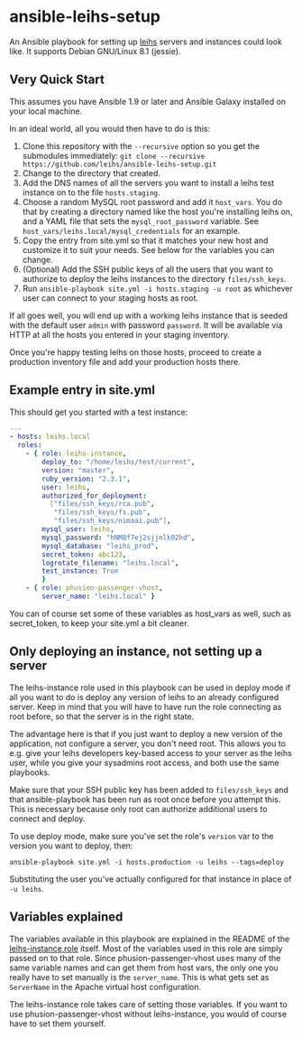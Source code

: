 # ansible-leihs-setup

An Ansible playbook for setting up [leihs](http://github.com/zhdk/leihs) servers and instances could look like. It supports Debian GNU/Linux 8.1 (jessie).

## Very Quick Start

This assumes you have Ansible 1.9 or later and Ansible Galaxy installed on your local machine.

In an ideal world, all you would then have to do is this:

 1. Clone this repository with the `--recursive` option so you get the submodules immediately: `git clone --recursive https://github.com/leihs/ansible-leihs-setup.git`
 1. Change to the directory that created.
 1. Add the DNS names of all the servers you want to install a leihs test instance on to the file `hosts.staging`.
 1. Choose a random MySQL root password and add it `host_vars`. You do that by creating a directory named like the host you're installing leihs on, and a YAML file that sets the `mysql_root_password` variable. See `host_vars/leihs.local/mysql_credentials` for an example.
 1. Copy the entry from site.yml so that it matches your new host and customize it to suit your needs. See below for the variables you can change.
 1. (Optional) Add the SSH public keys of all the users that you want to authorize to deploy the leihs instances to the directory `files/ssh_keys`.
 1. Run `ansible-playbook site.yml -i hosts.staging -u root` as whichever user can connect to your staging hosts as root.

If all goes well, you will end up with a working leihs instance that is seeded with the default user `admin` with password `password`. It will be available via HTTP at all the hosts you entered in your staging inventory.

Once you're happy testing leihs on those hosts, proceed to create a production inventory file and add your production hosts there.

## Example entry in site.yml

This should get you started with a test instance:


```yaml
---
- hosts: leihs.local
  roles:
    - { role: leihs-instance,
        deploy_to: "/home/leihs/test/current",
        version: "master",
        ruby_version: "2.3.1",
        user: leihs,
        authorized_for_deployment:
          ["files/ssh_keys/rca.pub",
           "files/ssh_keys/fs.pub",
           "files/ssh_keys/nimaai.pub"],
        mysql_user: leihs,
        mysql_password: "hNM8f7ej2sjjnlk02hd",
        mysql_database: "leihs_prod",
        secret_token: abc123,
        logrotate_filename: "leihs.local",
        test_instance: True
        }
    - { role: phusion-passenger-vhost,
        server_name: "leihs.local" }
```

You can of course set some of these variables as host_vars as well, such as secret_token, to keep your site.yml a bit cleaner.


## Only deploying an instance, not setting up a server

The leihs-instance role used in this playbook can be used in deploy mode if all you want to do is deploy any version of leihs to an already configured server. Keep in mind that you will have to have run the role connecting as root before, so that the server is in the right state.

The advantage here is that if you just want to deploy a new version of the application, not configure a server, you don't need root. This allows you to e.g. give your leihs developers key-based access to your server as the leihs user, while you give your sysadmins root access, and both use the same playbooks.

Make sure that your SSH public key has been added to `files/ssh_keys` and that ansible-playbook has been run as root once before you attempt this. This is necessary because only root can authorize additional users to connect and deploy.

To use deploy mode, make sure you've set the role's `version` var to the version you want to deploy, then:

    ansible-playbook site.yml -i hosts.production -u leihs --tags=deploy

Substituting the user you've actually configured for that instance in place of `-u leihs`.

## Variables explained

The variables available in this playbook are explained in the README of the [leihs-instance role](https://github.com/leihs/ansible-leihs-instance) itself. Most of the variables used in this role are simply passed on to that role. Since phusion-passenger-vhost uses many of the same variable names and can get them from host vars, the only one you really have to set manually is the `server_name`. This is what gets set as `ServerName` in the Apache virtual host configuration.

The leihs-instance role takes care of setting those variables. If you want to use phusion-passenger-vhost without leihs-instance, you would of course have to set them yourself.
